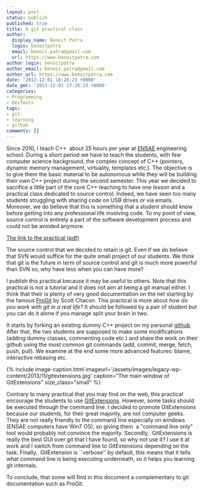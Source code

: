 ```yaml
---
layout: post
status: publish
published: true
title: A git practical class
author:
  display_name: Benoit Patra
  login: benoitpatra
  email: benoit.patra@gmail.com
  url: https://www.benoitpatra.com
author_login: benoitpatra
author_email: benoit.patra@gmail.com
author_url: https://www.benoitpatra.com
date: '2013-12-01 18:26:23 +0000'
date_gmt: '2013-12-01 17:26:23 +0000'
categories:
- Programming
- DevTools
tags:
- git
- learning
- github
comments: []
---
```


Since 2010, I teach C++&nbsp; about 25 hours per year at <a href="http://www.ensae.fr/">ENSAE</a>&nbsp;engineering school. During a short period we have to teach the students, with few computer science background, the complex concept of C++ (pointers, dynamic memory management, virtuality, templates etc.). The objective is to give them the basic material to be autonomous while they will be building their own C++ project during the second semester. This year we decided to sacrifice a little part of the core C++ teaching to have one lesson and a practical class dedicated to source control. Indeed, we have seen too many students struggling with sharing code on USB drives or via emails. Moreover, we do believe that this is something that a student should know before getting into&nbsp;any&nbsp;professional life involving code. To my point of view, source control is entirely a part of the software development process and could not be avoided anymore.

<a href="https://github.com/bpatra/tpgit/blob/master/TPGit.pdf?raw=true">The link to the practical (pdf)</a>

The source control that we decided to retain is git. Even if we do believe that SVN would suffice for the quite small project of our students. We think that git is the future in term of source control and git is much more powerful than SVN so, why have less when you can have more?

I publish this practical because it may be useful to others. Note that this practical is not a tutorial and it does not aim at being a git manual either. I think that their is plenty of very good documentation on the net starting by the famous <a href="http://git-scm.com/book">ProGit</a> by Scott Chacon. This practical is more about <em>how do you work with git in a real life?</em>&nbsp;It should be followed by a pair of student but you can do it alone if you manage split your brain in two.

It starts by forking an existing dummy C++ project on my personal <a href="https://github.com/bpatra">github</a>. After that, the two students are supposed to make some modifications (adding dummy classes, commenting code etc.) and share the work on their github using the most common git commands (add, commit, merge, fetch, push, pull). We examine at the end some more advanced features: blame, interactive rebasing etc.

{% include image-caption.html imageurl='/assets/images/legacy-wp-content/2013/11/gitextensions.jpg' caption="The main window of GitExtensions" size_class="small" %}

Contrary to many practical that you may find on the web, this practical encourage the students to use&nbsp;<a href="https://code.google.com/p/gitextensions/">GitExtensions</a>.&nbsp;However, some tasks should be executed through the command line. I decided to promote GitExtensions because our students, for their great majority, are not computer geeks. They are not really friendly to the command line especially on windows (ENSAE computers have Win7 OS), so giving them&nbsp; a "command line only" tool would probably not convince the majority. Secondly, &nbsp;GitExtensions is really the best GUI over git that I have found, so why not use it? I use it at work and I switch from command line to GitExtensions depending on the task. Finally,&nbsp;&nbsp;GitExtension is ``verbose'' by default, this means that it tells what command line is being executing underneath, so it helps you learning git internals.

To conclude, that some will find in&nbsp;this document a complementary to git documentation such as ProGit.
